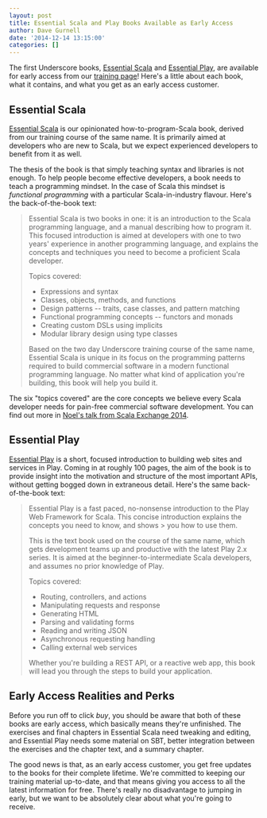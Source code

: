 ```yaml
---
layout: post
title: Essential Scala and Play Books Available as Early Access
author: Dave Gurnell
date: '2014-12-14 13:15:00'
categories: []
---
```


The first Underscore books, [Essential Scala] and [Essential Play], are available for early access from our [training page]! Here's a little about each book, what it contains, and what you get as an early access customer.

<!-- break -->

## Essential Scala

[Essential Scala] is our opinionated how-to-program-Scala book, derived from our training course of the same name. It is primarily aimed at developers who are new to Scala, but we expect experienced developers to benefit from it as well.

The thesis of the book is that simply teaching syntax and libraries is not enough. To help people become effective developers, a book needs to teach a programming mindset. In the case of Scala this mindset is *functional programming* with a particular Scala-in-industry flavour. Here's the back-of-the-book text:

> Essential Scala is two books in one: it is an introduction to the Scala programming language, and a manual describing how to program it. This focused introduction is aimed at developers with one to two years' experience in another programming language, and explains the concepts and techniques you need to become a proficient Scala developer.
>
> Topics covered:
>
> - Expressions and syntax
> - Classes, objects, methods, and functions
> - Design patterns -- traits, case classes, and pattern matching
> - Functional programming concepts -- functors and monads
> - Creating custom DSLs using implicits
> - Modular library design using type classes
>
> Based on the two day Underscore training course of the same name, Essential Scala is unique in its focus on the programming patterns required to build commercial software in a modern functional programming language. No matter what kind of application you're building, this book will help you build it.

The six "topics covered" are the core concepts we believe every Scala developer needs for pain-free commercial software development. You can find out more in [Noel's talk from Scala Exchange 2014].

## Essential Play

[Essential Play] is a short, focused introduction to building web sites and services in Play. Coming in at roughly 100 pages, the aim of the book is to provide insight into the motivation and structure of the most important APIs, without getting bogged down in extraneous detail. Here's the same back-of-the-book text:

> Essential Play is a fast paced, no-nonsense introduction to the Play Web Framework for Scala. This concise introduction explains the concepts you need to know, and shows > you how to use them.
>
> This is the text book used on the course of the same name, which gets development teams up and productive with the latest Play 2.x series. It is aimed at the beginner-to-intermediate Scala developers, and assumes no prior knowledge of Play.
>
> Topics covered:
>
> * Routing, controllers, and actions
> * Manipulating requests and response
> * Generating HTML
> * Parsing and validating forms
> * Reading and writing JSON
> * Asynchronous requesting handling
> * Calling external web services
>
> Whether you're building a REST API, or a reactive web app, this book will lead you through the steps to build your application.

## Early Access Realities and Perks

Before you run off to click *buy*, you should be aware that both of these books are early access, which basically means they're unfinished. The exercises and final chapters in Essential Scala need tweaking and editing, and Essential Play needs some material on SBT, better integration between the exercises and the chapter text, and a summary chapter.

The good news is that, as an early access customer, you get free updates to the books for their complete lifetime. We're committed to keeping our training material up-to-date, and that means giving you access to all the latest information for free. There's really no disadvantage to jumping in early, but we want to be absolutely clear about what you're going to receive.

[Essential Scala]: http://underscore.io/training/courses/essential-scala
[Essential Play]: http://underscore.io/training/courses/essential-play
[training page]: http://underscore.io/training
[Noel's talk from Scala Exchange 2014]: https://skillsmatter.com/skillscasts/5844-essential-scala-six-core-concepts-for-learning-scala
